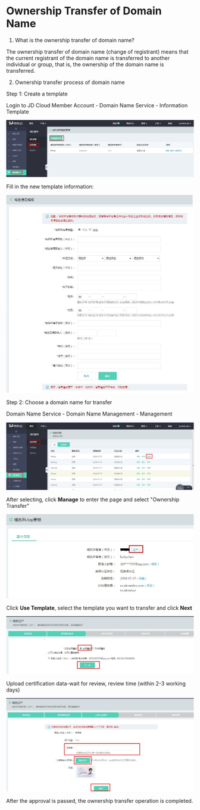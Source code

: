 # Ownership Transfer of Domain Name

1. What is the ownership transfer of domain name?

The ownership transfer of domain name (change of registrant) means that the current registrant of the domain name is transferred to another individual or group, that is, the ownership of the domain name is transferred.

2. Ownership transfer process of domain name

Step 1: Create a template

Login to JD Cloud Member Account - Domain Name Service - Information Template

![image](https://github.com/jdcloudcom/cn/blob/edit/documentation/Domain-Name-&-License/Image-Domain/guohu1.jpg)

Fill in the new template information:

![image](https://github.com/jdcloudcom/cn/blob/edit/documentation/Domain-Name-&-License/Image-Domain/guohu2.jpg)

Step 2: Choose a domain name for transfer

Domain Name Service - Domain Name Management - Management

![image](https://github.com/jdcloudcom/cn/blob/edit/documentation/Domain-Name-&-License/Image-Domain/guohu3.jpg)

After selecting, click **Manage** to enter the page and select "Ownership Transfer"

![image](https://github.com/jdcloudcom/cn/blob/edit/documentation/Domain-Name-&-License/Image-Domain/guohu4.jpg)

Click **Use Template**, select the template you want to transfer and click **Next**

![image](https://github.com/jdcloudcom/cn/blob/edit/documentation/Domain-Name-&-License/Image-Domain/guohu5.jpg)
 
Upload certification data-wait for review, review time (within 2-3 working days)

![image](https://github.com/jdcloudcom/cn/blob/edit/documentation/Domain-Name-&-License/Image-Domain/guohu6.jpg)
 
After the approval is passed, the ownership transfer operation is completed.





